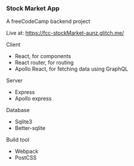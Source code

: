 ### Stock Market App
A freeCodeCamp backend project

Live at:
https://fcc-stockMarket-aunz.glitch.me/

Client
- React, for components
- React router, for routing
- Apollo React, for fetching data using GraphQL

Server
- Express
- Apollo express

Database
- Sqlite3
- Better-sqlite

Build tool
- Webpack
- PostCSS

